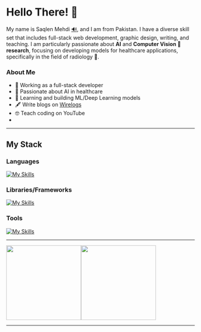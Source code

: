 # Hello There! 👋

My name is Saqlen Mehdi <a href="http://ipa-reader.xyz/?text=s%CA%8Cklen" title="tap to hear">🔊</a>, and I am from Pakistan. I have a diverse skill set that includes full-stack web development, graphic design, writing, and teaching. I am particularly passionate about **AI** and **Computer Vision 🤖 research**, focusing on developing models for healthcare applications, specifically in the field of radiology 🧬.


### About Me

 - ‍💼 Working as a full-stack developer
 - 🤖 Passionate about AI in healthcare
 - 🧠 Learning and building ML/Deep Learning models 
 - 🖋️ Write blogs on <a href="https://www.wirelogs.com">Wirelogs</a> 
 - 🤓 Teach coding on YouTube
 - 
<hr/>


## My Stack
### Languages

[![My Skills](https://skillicons.dev/icons?i=js,python,cpp,css,html,typescript,rust)](https://mehdisaqlen.github.io/)
### Libraries/Frameworks
[![My Skills](https://skillicons.dev/icons?i=nodejs,react,redux,nextjs,flask,pytorch,tensorflow,mongodb,express,tailwind,scss,bootstrap,tauri,electron)](https://mehdisaqlen.github.io/)
### Tools
[![My Skills](https://skillicons.dev/icons?i=vscode,git,github,postman,bash,ps,xd)](https://mehdisaqlen.github.io/)

<hr/>
<div style="display:flex; gap:10">


<a href="https://github.com/mehdisaqlen">
  <img height=200 align="center" src="https://github-readme-stats.vercel.app/api?username=mehdisaqlen&show_icons=true&theme=tokyonight" />
</a>


<a href="https://github.com/mehdisaqlen">
  <img height=200 align="center" src="https://github-readme-stats.vercel.app/api/top-langs?username=mehdisaqlen&layout=compact&langs_count=8&card_width=320&theme=tokyonight" />
</a>



</div>
 <hr/>




